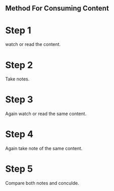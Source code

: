 ## Method For Consuming Content

# Step 1
watch or read the content.

# Step 2
Take notes.

# Step 3
Again watch or read the same content.

# Step 4
Again take note of the same content.

# Step 5
Compare both notes and conculde.
